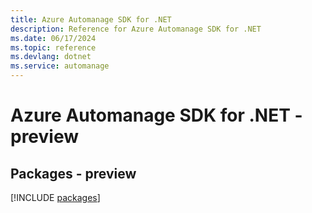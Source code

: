 ```yaml
---
title: Azure Automanage SDK for .NET
description: Reference for Azure Automanage SDK for .NET
ms.date: 06/17/2024
ms.topic: reference
ms.devlang: dotnet
ms.service: automanage
---
```

# Azure Automanage SDK for .NET - preview
## Packages - preview
[!INCLUDE [packages](automanage-index.md)]